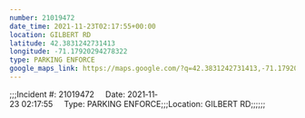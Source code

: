 ```yaml
---
number: 21019472
date_time: 2021-11-23T02:17:55+00:00
location: GILBERT RD
latitude: 42.3831242731413
longitude: -71.17920294278322
type: PARKING ENFORCE
google_maps_link: https://maps.google.com/?q=42.3831242731413,-71.17920294278322
---
```


;;;Incident #: 21019472     Date: 2021‐11‐23 02:17:55     Type: PARKING ENFORCE;;;Location: GILBERT RD;;;;;;
